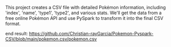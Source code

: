 
This project creates a CSV file with detailed Pokémon information, including 'index', 'name', 'type1', 'type2', and various stats. We'll get the data from a free online Pokémon API and use PySpark to transform it into the final CSV format.


end result: https://github.com/Christian-rayGarcia/Pokemon-Pyspark-CSV/blob/main/pokemon.csv/pokemon.csv
